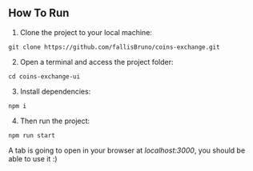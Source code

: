 ## How To Run

1. Clone the project to your local machine:

```
git clone https://github.com/fallisBruno/coins-exchange.git
```

2. Open a terminal and access the project folder:

```
cd coins-exchange-ui
```

3. Install dependencies:

```
npm i
```

4. Then run the project:

```
npm run start
```

A tab is going to open in your browser at _localhost:3000_, you should be able to use it :)
